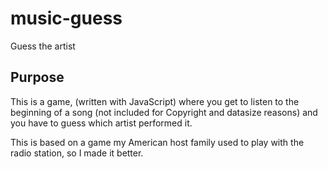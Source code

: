 # music-guess
Guess the artist

## Purpose
This is a game, (written with JavaScript) where you get to listen to the beginning of a song (not included for Copyright and datasize reasons) and you have to guess which artist performed it.

This is based on a game my American host family used to play with the radio station, so I made it better.
